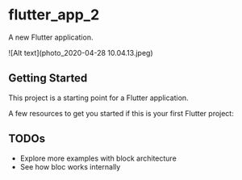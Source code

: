 # flutter_app_2

A new Flutter application.

![Alt text](photo_2020-04-28 10.04.13.jpeg)


## Getting Started

This project is a starting point for a Flutter application.

A few resources to get you started if this is your first Flutter project:

## TODOs
- Explore more examples with block architecture
- See how bloc works internally 
